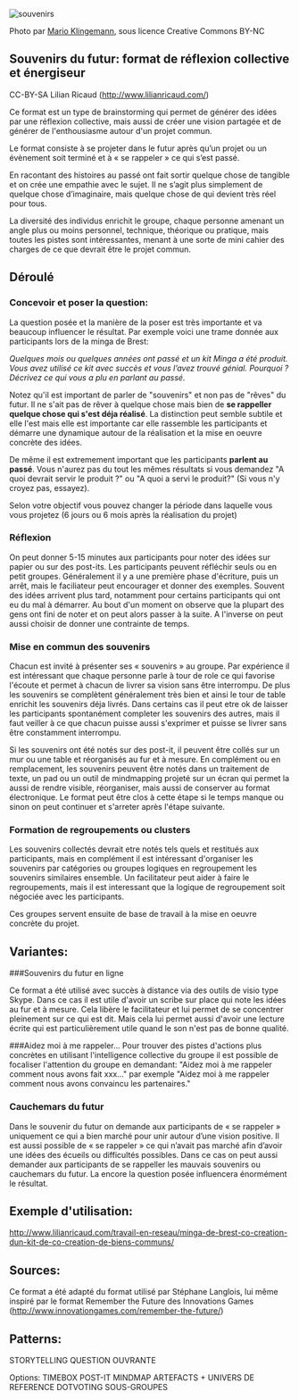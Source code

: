 <!--

---
title: Souvenirs du futur: format de réflexion collective et énergiseur
description: Ce format est un type de brainstorming qui permet de générer des idées par une réflexion collective, mais aussi de créer une vision partagée et de générer de l'enthousiasme autour d'un projet commun.
image_url: https://github.com/multibao/contributions/blob/master/media/LR-souvenirdufutu.jpg?raw=true
---

-->

![souvenirs](http://farm1.staticflickr.com/33/98427151_9c58050ab7_z.jpg)

Photo par [Mario Klingemann](https://www.flickr.com/photos/quasimondo/98427151), sous licence Creative Commons BY-NC

## Souvenirs du futur: format de réflexion collective et énergiseur 

CC-BY-SA Lilian Ricaud (http://www.lilianricaud.com/)

Ce format est un type de brainstorming qui permet de générer des idées par une réflexion collective, mais aussi de créer une vision partagée et de générer de l'enthousiasme autour d'un projet commun.

Le format consiste à se projeter dans le futur après qu’un projet ou un évènement soit terminé et à « se rappeler » ce qui s’est passé.

En racontant des histoires au passé ont fait sortir quelque chose de tangible et on crée une empathie avec le sujet. Il ne s’agit plus simplement de quelque chose d’imaginaire, mais quelque chose de qui devient très réel pour tous.

La diversité des individus enrichit le groupe, chaque personne amenant un angle plus ou moins personnel, technique, théorique ou pratique, mais toutes les pistes sont intéressantes, menant à une sorte de mini cahier des charges de ce que devrait être le projet commun.

## Déroulé

### Concevoir et poser la question:
La question posée et la manière de la poser est très importante et va beaucoup influencer le résultat. Par exemple voici une trame donnée aux participants lors de la minga de Brest:

_Quelques mois ou quelques années ont passé et un kit Minga a été produit. Vous avez utilisé ce kit avec succès et vous l’avez trouvé génial. Pourquoi ? Décrivez ce qui vous a plu en parlant au passé._

Notez qu'il est important de parler de "souvenirs" et non pas de "rêves" du futur. Il ne s'ait pas de rêver à quelque chose mais bien de **se rappeller quelque chose qui s'est déja réalisé**. La distinction peut semble subtile et elle l'est mais elle est importante car elle rassemble les participants et démarre une dynamique autour de la réalisation et la mise en oeuvre concrète des idées.

De même il est extremement important que les participants **parlent au passé**. Vous n'aurez pas du tout les mêmes résultats si vous demandez "A quoi devrait servir le produit ?" ou "A quoi a servi le produit?" (Si vous n'y croyez pas, essayez).

Selon votre objectif vous pouvez changer la période dans laquelle vous vous projetez (6 jours ou 6 mois après la réalisation du projet)

### Réflexion
On peut donner 5-15 minutes aux participants pour noter des idées sur papier ou sur des post-its. Les participants peuvent réfléchir seuls ou en petit groupes. Généralement il y a une première phase d'écriture, puis un arrêt, mais le faciliateur peut encourager et donner des exemples. Souvent des idées arrivent plus tard, notamment pour certains participants qui ont eu du mal à démarrer. Au bout d'un moment on observe que la plupart des gens ont fini de noter et on peut alors passer à la suite. A l'inverse on peut aussi choisir de donner une contrainte de temps.

### Mise en commun des souvenirs
Chacun est invité à présenter ses « souvenirs » au groupe. Par expérience il est intéressant que chaque personne parle à tour de role ce qui favorise l'écoute et permet à chacun de livrer sa vision sans être interrompu. De plus les souvenirs se complètent généralement très bien et ainsi le tour de table enrichit les souvenirs déja livrés. Dans certains cas il peut etre ok de laisser les participants spontanément completer les souvenirs des autres, mais il faut veiller à ce que chacun puisse aussi s'exprimer et puisse se livrer sans être constamment interrompu.

Si les souvenirs ont été notés sur des post-it, il peuvent être collés sur un mur ou une table et réorganisés au fur et à mesure. En complément ou en remplacement, les souvenirs peuvent être notés dans un traitement de texte, un pad ou un outil de mindmapping  projeté sur un écran qui permet la aussi de rendre visible, réorganiser, mais aussi de conserver au format électronique. Le format peut être clos à cette étape si le temps manque ou sinon on peut continuer et s'arreter après l'étape suivante.

### Formation de regroupements ou clusters
Les souvenirs collectés devrait etre notés tels quels et restitués aux participants, mais en complément il est intéressant d'organiser les souvenirs par catégories ou groupes logiques en regroupement les souvenirs similaires ensemble. Un facilitateur peut aider à faire le regroupements, mais il est interessant que la logique de regroupement soit négociée avec les participants.

Ces groupes servent ensuite de base de travail à la mise en oeuvre concrète du projet.

## Variantes:

###Souvenirs du futur en ligne

Ce format a été utilisé avec succès à distance via des outils de visio type Skype. Dans ce cas il est utile d'avoir un scribe sur place qui note les idées au fur et à mesure. Cela libère le facilitateur et lui permet de se concentrer pleinement sur ce qui est dit. Mais cela lui permet aussi d'avoir une lecture écrite qui est particulièrement utile quand le son n'est pas de bonne qualité.

###Aidez moi à me rappeler...
Pour trouver des pistes d'actions plus concrètes en utilisant l'intelligence collective du groupe il est possible de focaliser l'attention du groupe en demandant: "Aidez moi à me rappeler comment nous avons fait xxx..." par exemple "Aidez moi à me rappeler comment nous avons convaincu les partenaires."

### Cauchemars du futur
Dans le souvenir du futur on demande aux participants de « se rappeler » uniquement ce qui a bien marché pour unir autour d’une vision positive. Il est aussi possible de « se rappeler » ce qui n’avait pas marché afin d’avoir une idées des écueils ou difficultés possibles. Dans ce cas on peut aussi demander aux participants de se rappeller les mauvais souvenirs ou cauchemars du futur. La encore la question posée influencera énormément le résultat.

## Exemple d'utilisation:
http://www.lilianricaud.com/travail-en-reseau/minga-de-brest-co-creation-dun-kit-de-co-creation-de-biens-communs/

## Sources:
Ce format a été adapté du format utilisé par Stéphane Langlois, lui même inspiré par le format Remember the Future des Innovations Games (http://www.innovationgames.com/remember-the-future/)

## Patterns:
STORYTELLING
QUESTION OUVRANTE

Options:
TIMEBOX
POST-IT
MINDMAP
ARTEFACTS + UNIVERS DE REFERENCE
DOTVOTING
SOUS-GROUPES
